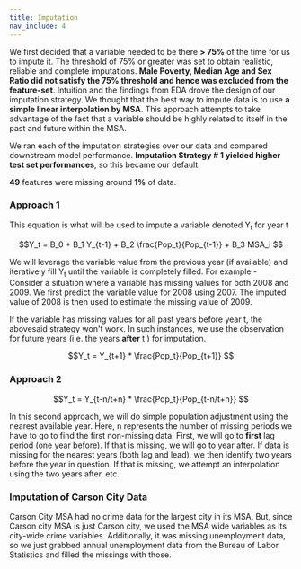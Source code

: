 ```yaml
---
title: Imputation
nav_include: 4
---
```

We first decided that a variable needed to be there **> 75%** of the time for us to impute it. The threshold of 75% or greater was set to obtain realistic, reliable and complete imputations. **Male Poverty, Median Age and Sex Ratio did not satisfy the 75% threshold and hence was excluded from the feature-set**. Intuition and the findings from EDA drove the design of our imputation strategy. We thought that the best way to impute data is to use **a simple linear interpolation by MSA**. This approach attempts to take advantage of the fact that a variable should be highly related to itself in the past and future within the MSA.

We ran each of the imputation strategies over our data and compared downstream model performance. **Imputation Strategy # 1 yielded higher test set performances**, so this became our default.

**49** features were missing around **1%** of data. 

### Approach 1

This equation is what will be used to impute a variable denoted Y<sub>t</sub> for year t

 $$Y_t = B_0 + B_1 Y_{t-1} + B_2 \frac{Pop_t}{Pop_{t-1}} + B_3 MSA_i $$
 
 We will leverage the variable value from the previous year (if available) and iteratively fill Y<sub>t</sub> until the variable is completely filled. For example - Consider a situation where a variable has missing values for both 2008 and 2009. We first predict the variable value for 2008 using 2007. The imputed value of 2008 is then used to estimate the missing value of 2009.
 
 
If the variable has missing values for all past years before year t, the abovesaid strategy won't work. In such instances, we use the observation for future years (i.e. the years **after** t ) for imputation.

 $$Y_t = Y_{t+1} * \frac{Pop_t}{Pop_{t+1}} $$
 
### Approach 2

 
 $$Y_t = Y_{t-n/t+n} * \frac{Pop_t}{Pop_{t-n/t+n}} $$

In this second approach, we will do simple population adjustment using the nearest available year. Here, n represents the number of missing periods we have to go to find the first non-missing data. First, we will go to **first** lag period (one year before). If that is missing, we will go to year after. If data is missing for the nearest years (both lag and lead), we then identify two years before the year in question. If that is missing, we attempt an interpolation using the two years after, etc.

### Imputation of Carson City Data

Carson City MSA had no crime data for the largest city in its MSA. But, since Carson city MSA is just Carson city, we used the MSA wide variables as its city-wide crime variables. Additionally, it was missing unemployment data, so we just grabbed annual unemployment data from the Bureau of Labor Statistics and filled the missings with those.